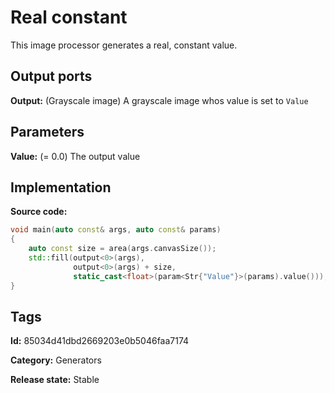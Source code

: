 # Real constant

This image processor generates a real, constant value.

## Output ports

__Output:__ (Grayscale image) A grayscale image whos value is set to `Value`

## Parameters

__Value:__ (= 0.0) The output value

## Implementation

__Source code:__ 

```c++
void main(auto const& args, auto const& params)
{
	auto const size = area(args.canvasSize());
	std::fill(output<0>(args),
	          output<0>(args) + size,
	          static_cast<float>(param<Str{"Value"}>(params).value()));
}
```

## Tags

__Id:__ 85034d41dbd2669203e0b5046faa7174

__Category:__ Generators

__Release state:__ Stable